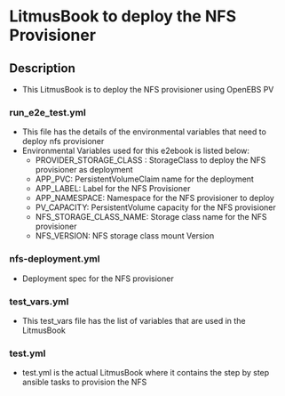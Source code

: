 # LitmusBook to deploy the NFS Provisioner

## Description
   - This LitmusBook is to deploy the NFS provisioner using OpenEBS PV

### run_e2e_test.yml
   - This file has the details of the environmental variables that need to deploy nfs provisioner
   - Environmental Variables used for this e2ebook is listed below:
        - PROVIDER_STORAGE_CLASS : StorageClass to deploy the NFS provisioner as deployment
        - APP_PVC: PersistentVolumeClaim name for the deployment
        - APP_LABEL: Label for the NFS Provisioner
        - APP_NAMESPACE: Namespace for the NFS provisioner to deploy
        - PV_CAPACITY: PersistentVolume capacity for the NFS provisioner
        - NFS_STORAGE_CLASS_NAME: Storage class name for the NFS provisioner
        - NFS_VERSION: NFS storage class mount Version

### nfs-deployment.yml
   - Deployment spec for the NFS provisioner

### test_vars.yml
   - This test_vars file has the list of variables that are used in the LitmusBook

### test.yml
   - test.yml is the actual LitmusBook where it contains the step by step ansible tasks to provision the NFS
